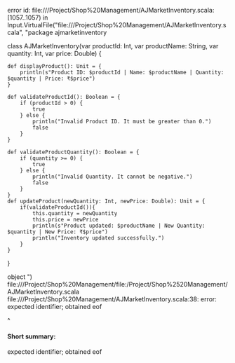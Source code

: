error id: file://<HOME>/Project/Shop%20Management/AJMarketInventory.scala:[1057..1057) in Input.VirtualFile("file://<HOME>/Project/Shop%20Management/AJMarketInventory.scala", "package ajmarketinventory

class AJMarketInventory(var productId: Int, var productName: String, var quantity: Int, var price: Double) {

    def displayProduct(): Unit = {
        println(s"Product ID: $productId | Name: $productName | Quantity: $quantity | Price: ₹$price")
    }

    def validateProductId(): Boolean = {
        if (productId > 0) {
            true
        } else {
            println("Invalid Product ID. It must be greater than 0.")
            false
        }
    }

    def validateProductQuantity(): Boolean = {
        if (quantity >= 0) {
            true
        } else {
            println("Invalid Quantity. It cannot be negative.")
            false
        }
    }
    def updateProduct(newQuantity: Int, newPrice: Double): Unit = {
        if(validateProductId()){
            this.quantity = newQuantity
            this.price = newPrice
            println(s"Product updated: $productName | New Quantity: $quantity | New Price: ₹$price")
            println("Inventory updated successfully.")
        }
    }

}

object
")
file://<HOME>/Project/Shop%20Management/file:<HOME>/Project/Shop%2520Management/AJMarketInventory.scala
file://<HOME>/Project/Shop%20Management/AJMarketInventory.scala:38: error: expected identifier; obtained eof

^
#### Short summary: 

expected identifier; obtained eof